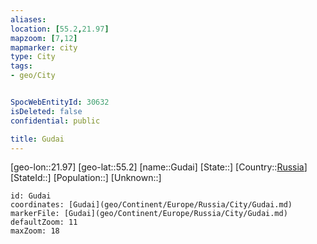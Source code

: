 ```yaml
---
aliases: 
location: [55.2,21.97]
mapzoom: [7,12] 
mapmarker: city 
type: City
tags:
- geo/City


SpocWebEntityId: 30632
isDeleted: false
confidential: public

title: Gudai
---
```

[geo-lon::21.97]
[geo-lat::55.2]
[name::Gudai]
[State::]
[Country::[Russia](geo/Continent/Europe/Russia.md)]
[StateId::]
[Population::]
[Unknown::]


```leaflet
id: Gudai
coordinates: [Gudai](geo/Continent/Europe/Russia/City/Gudai.md)
markerFile: [Gudai](geo/Continent/Europe/Russia/City/Gudai.md)
defaultZoom: 11 
maxZoom: 18
```



